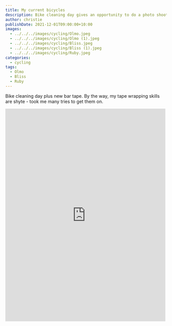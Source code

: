 ```yaml
---
title: My current bicycles
description: Bike cleaning day gives an opportunity to do a photo shoot
author: christie
publishDate: 2021-12-01T09:00:00+10:00
images:
  - ../../../images/cycling/Olmo.jpeg
  - ../../../images/cycling/Olmo (1).jpeg
  - ../../../images/cycling/Bliss.jpeg
  - ../../../images/cycling/Bliss (1).jpeg
  - ../../../images/cycling/Ruby.jpeg
categories:
  - cycling
tags:
  - Olmo
  - Bliss
  - Ruby
---
```

Bike cleaning day plus new bar tape. By the way, my tape wrapping skills are shyte - took me many tries to get them on.

<iframe src="https://www.facebook.com/plugins/post.php?href=https%3A%2F%2Fwww.facebook.com%2Fchris1.tham%2Fposts%2Fpfbid035GPyXaCU9YzxSZNbLXd4SBZDrSMPvk13JHJaioyWFT91BMnMPC6HBKt7Y75StZhZl&show_text=true&width=500" width="500" height="665" style="border:none;overflow:hidden" scrolling="no" frameborder="0" allowfullscreen="true" allow="autoplay; clipboard-write; encrypted-media; picture-in-picture; web-share"></iframe>
